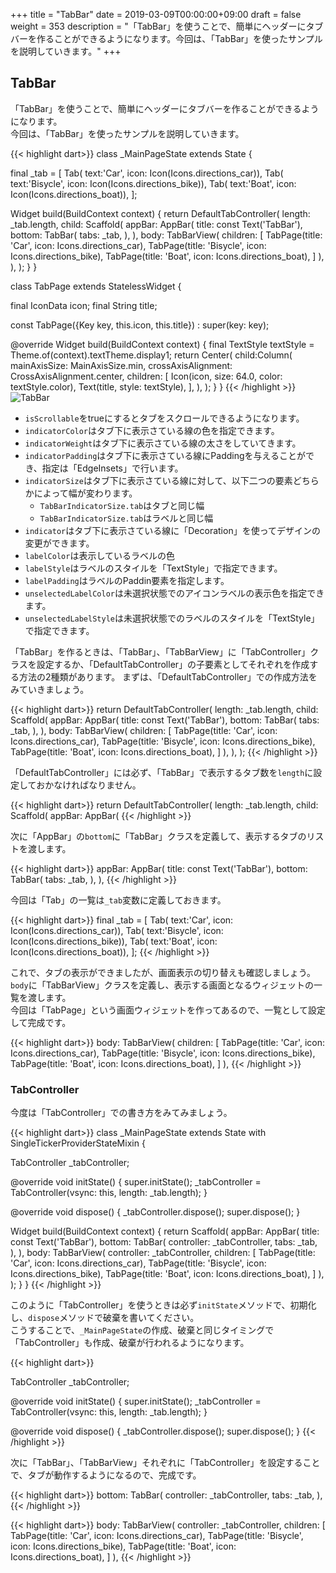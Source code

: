 +++
title = "TabBar"
date = 2019-03-09T00:00:00+09:00
draft = false
weight = 353
description = "「TabBar」を使うことで、簡単にヘッダーにタブバーを作ることができるようになります。今回は、「TabBar」を使ったサンプルを説明していきます。"
+++

## TabBar

「TabBar」を使うことで、簡単にヘッダーにタブバーを作ることができるようになります。   
今回は、「TabBar」を使ったサンプルを説明していきます。 

{{< highlight dart>}}
class _MainPageState extends State<MainPage> {

  final _tab = <Tab> [
    Tab( text:'Car', icon: Icon(Icons.directions_car)),
    Tab( text:'Bisycle', icon: Icon(Icons.directions_bike)),
    Tab( text:'Boat', icon: Icon(Icons.directions_boat)),
  ];

  Widget build(BuildContext context) {
    return DefaultTabController(
      length: _tab.length,
      child: Scaffold(
        appBar: AppBar(
          title: const Text('TabBar'),
          bottom: TabBar(
            tabs: _tab,
          ),
        ),
        body: TabBarView(
            children: <Widget> [
              TabPage(title: 'Car', icon: Icons.directions_car),
              TabPage(title: 'Bisycle', icon: Icons.directions_bike),
              TabPage(title: 'Boat', icon: Icons.directions_boat),
            ]
        ),
      ),
    );
  }
}

class TabPage extends StatelessWidget {

  final IconData icon;
  final String title;

  const TabPage({Key key, this.icon, this.title}) : super(key: key);

  @override
  Widget build(BuildContext context) {
    final TextStyle textStyle = Theme.of(context).textTheme.display1;
    return Center(
      child:Column(
        mainAxisSize: MainAxisSize.min,
        crossAxisAlignment: CrossAxisAlignment.center,
        children: <Widget>[
          Icon(icon, size: 64.0, color: textStyle.color),
          Text(title, style: textStyle),
        ],
      ),
    );
  }
}
{{< /highlight >}}
<img src="/images/basic/navigation/03/tabbar_01.gif" style="min-width:300px;max-width:600px;" alt="TabBar"/>


- ``isScrollable``をtrueにするとタブをスクロールできるようになります。
- ``indicatorColor``はタブ下に表示さている線の色を指定できます。
- ``indicatorWeight``はタブ下に表示さている線の太さをしていてきます。
- ``indicatorPadding``はタブ下に表示さている線にPaddingを与えることができ、指定は「EdgeInsets」で行います。  
- ``indicatorSize``はタブ下に表示さている線に対して、以下二つの要素どちらかによって幅が変わります。
  - ``TabBarIndicatorSize.tab``はタブと同じ幅
  - ``TabBarIndicatorSize.tab``はラベルと同じ幅
- ``indicator``はタブ下に表示さている線に「Decoration」を使ってデザインの変更ができます。
- ``labelColor``は表示しているラベルの色
- ``labelStyle``はラベルのスタイルを「TextStyle」で指定できます。
- ``labelPadding``はラベルのPaddin要素を指定します。
- ``unselectedLabelColor``は未選択状態でのアイコンラベルの表示色を指定できます。
- ``unselectedLabelStyle``は未選択状態でのラベルのスタイルを「TextStyle」で指定できます。


「TabBar」を作るときは、「TabBar」、「TabBarView」に「TabController」クラスを設定するか、「DefaultTabController」の子要素としてそれぞれを作成する方法の2種類があります。
まずは、「DefaultTabController」での作成方法をみていきましょう。  

{{< highlight dart>}}
return DefaultTabController(
  length: _tab.length,
  child: Scaffold(
    appBar: AppBar(
      title: const Text('TabBar'),
      bottom: TabBar(
        tabs: _tab,
      ),
    ),
    body: TabBarView(
      children: <Widget> [
        TabPage(title: 'Car', icon: Icons.directions_car),
        TabPage(title: 'Bisycle', icon: Icons.directions_bike),
        TabPage(title: 'Boat', icon: Icons.directions_boat),
      ]
    ),
  ),
);
{{< /highlight >}}

「DefaultTabController」には必ず、「TabBar」で表示するタブ数を``length``に設定しておかなければなりません。

{{< highlight dart>}}
return DefaultTabController(
  length: _tab.length,
  child: Scaffold(
    appBar: AppBar(
{{< /highlight >}}

次に「AppBar」の``bottom``に「TabBar」クラスを定義して、表示するタブのリストを渡します。  

{{< highlight dart>}}
appBar: AppBar(
  title: const Text('TabBar'),
  bottom: TabBar(
    tabs: _tab,
  ),
),
{{< /highlight >}}

今回は「Tab」の一覧は``_tab``変数に定義しておきます。

{{< highlight dart>}}
  final _tab = <Tab> [
    Tab( text:'Car', icon: Icon(Icons.directions_car)),
    Tab( text:'Bisycle', icon: Icon(Icons.directions_bike)),
    Tab( text:'Boat', icon: Icon(Icons.directions_boat)),
  ];
{{< /highlight >}}

これで、タブの表示ができましたが、画面表示の切り替えも確認しましょう。  
``body``に「TabBarView」クラスを定義し、表示する画面となるウィジェットの一覧を渡します。  
今回は「TabPage」という画面ウィジェットを作ってあるので、一覧として設定して完成です。

{{< highlight dart>}}
body: TabBarView(
  children: <Widget> [
    TabPage(title: 'Car', icon: Icons.directions_car),
    TabPage(title: 'Bisycle', icon: Icons.directions_bike),
    TabPage(title: 'Boat', icon: Icons.directions_boat),
  ]
),
{{< /highlight >}}

### TabController

今度は「TabController」での書き方をみてみましょう。


{{< highlight dart>}}
class _MainPageState extends State<MainPage> with SingleTickerProviderStateMixin {

  TabController _tabController;

  @override
  void initState() {
    super.initState();
    _tabController = TabController(vsync: this, length: _tab.length);
  }

  @override
  void dispose() {
    _tabController.dispose();
    super.dispose();
  }

  Widget build(BuildContext context) {
    return Scaffold(
      appBar: AppBar(
        title: const Text('TabBar'),
        bottom: TabBar(
          controller: _tabController,
          tabs: _tab,
        ),
      ),
      body: TabBarView(
        controller: _tabController,
        children: <Widget> [
          TabPage(title: 'Car', icon: Icons.directions_car),
          TabPage(title: 'Bisycle', icon: Icons.directions_bike),
          TabPage(title: 'Boat', icon: Icons.directions_boat),
        ]
      ),
    );
  }
}
{{< /highlight >}}

このように「TabController」を使うときは必ず``initState``メソッドで、初期化し、``dispose``メソッドで破棄を書いてください。  
こうすることで、``_MainPageState``の作成、破棄と同じタイミングで「TabController」も作成、破棄が行われるようになります。  

{{< highlight dart>}}

  TabController _tabController;

  @override
  void initState() {
    super.initState();
    _tabController = TabController(vsync: this, length: _tab.length);
  }

  @override
  void dispose() {
    _tabController.dispose();
    super.dispose();
  }
{{< /highlight >}}

次に「TabBar」、「TabBarView」それぞれに「TabController」を設定することで、タブが動作するようになるので、完成です。

{{< highlight dart>}}
bottom: TabBar(
  controller: _tabController,
  tabs: _tab,
),
{{< /highlight >}}

{{< highlight dart>}}
body: TabBarView(
  controller: _tabController,
  children: <Widget> [
    TabPage(title: 'Car', icon: Icons.directions_car),
    TabPage(title: 'Bisycle', icon: Icons.directions_bike),
    TabPage(title: 'Boat', icon: Icons.directions_boat),
  ]
),
{{< /highlight >}}

